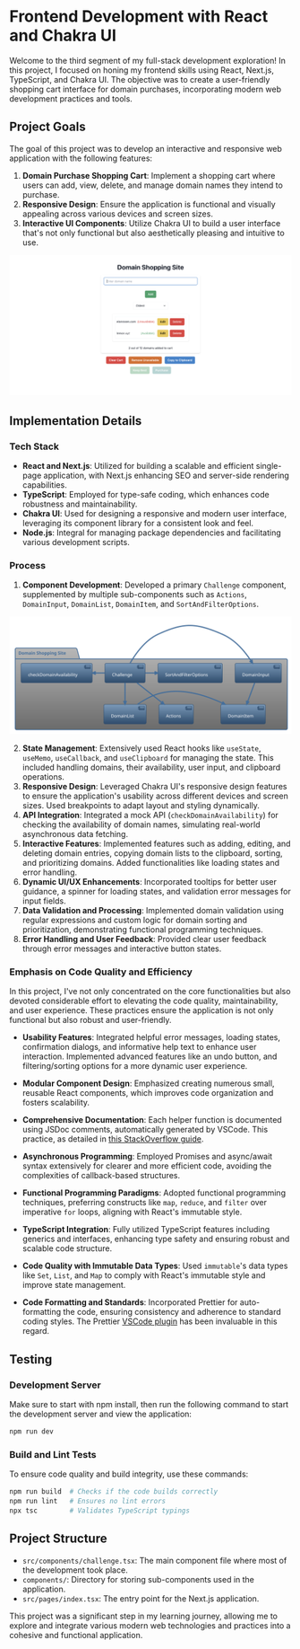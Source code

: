 # Frontend Development with React and Chakra UI

Welcome to the third segment of my full-stack development exploration! In this project, I focused on honing my frontend skills using React, Next.js, TypeScript, and Chakra UI. The objective was to create a user-friendly shopping cart interface for domain purchases, incorporating modern web development practices and tools.

## Project Goals

The goal of this project was to develop an interactive and responsive web application with the following features:

1. **Domain Purchase Shopping Cart**: Implement a shopping cart where users can add, view, delete, and manage domain names they intend to purchase.
2. **Responsive Design**: Ensure the application is functional and visually appealing across various devices and screen sizes.
3. **Interactive UI Components**: Utilize Chakra UI to build a user interface that's not only functional but also aesthetically pleasing and intuitive to use.

![UI Screenshot](imgs/UI.png)


## Implementation Details

### Tech Stack

- **React and Next.js**: Utilized for building a scalable and efficient single-page application, with Next.js enhancing SEO and server-side rendering capabilities.
- **TypeScript**: Employed for type-safe coding, which enhances code robustness and maintainability.
- **Chakra UI**: Used for designing a responsive and modern user interface, leveraging its component library for a consistent look and feel.
- **Node.js**: Integral for managing package dependencies and facilitating various development scripts.

### Process

1. **Component Development**: Developed a primary `Challenge` component, supplemented by multiple sub-components such as `Actions`, `DomainInput`, `DomainList`, `DomainItem`, and `SortAndFilterOptions`.

![Design Diagram](imgs/design.svg)

2. **State Management**: Extensively used React hooks like `useState`, `useMemo`, `useCallback`, and `useClipboard` for managing the state. This included handling domains, their availability, user input, and clipboard operations.
3. **Responsive Design**: Leveraged Chakra UI's responsive design features to ensure the application's usability across different devices and screen sizes. Used breakpoints to adapt layout and styling dynamically.
4. **API Integration**: Integrated a mock API (`checkDomainAvailability`) for checking the availability of domain names, simulating real-world asynchronous data fetching.
5. **Interactive Features**: Implemented features such as adding, editing, and deleting domain entries, copying domain lists to the clipboard, sorting, and prioritizing domains. Added functionalities like loading states and error handling.
6. **Dynamic UI/UX Enhancements**: Incorporated tooltips for better user guidance, a spinner for loading states, and validation error messages for input fields.
7. **Data Validation and Processing**: Implemented domain validation using regular expressions and custom logic for domain sorting and prioritization, demonstrating functional programming techniques.
8. **Error Handling and User Feedback**: Provided clear user feedback through error messages and interactive button states.

### Emphasis on Code Quality and Efficiency

In this project, I've not only concentrated on the core functionalities but also devoted considerable effort to elevating the code quality, maintainability, and user experience. These practices ensure the application is not only functional but also robust and user-friendly.

- **Usability Features**: Integrated helpful error messages, loading states, confirmation dialogs, and informative help text to enhance user interaction. Implemented advanced features like an undo button, and filtering/sorting options for a more dynamic user experience.

- **Modular Component Design**: Emphasized creating numerous small, reusable React components, which improves code organization and fosters scalability.

- **Comprehensive Documentation**: Each helper function is  documented using JSDoc comments, automatically generated by VSCode. This practice, as detailed in [this StackOverflow guide](https://stackoverflow.com/a/42805312).

- **Asynchronous Programming**: Employed Promises and async/await syntax extensively for clearer and more efficient code, avoiding the complexities of callback-based structures.

- **Functional Programming Paradigms**: Adopted functional programming techniques, preferring constructs like `map`, `reduce`, and `filter` over imperative `for` loops, aligning with React's immutable style.

- **TypeScript Integration**: Fully utilized TypeScript features including generics and interfaces, enhancing type safety and ensuring robust and scalable code structure.

- **Code Quality with Immutable Data Types**: Used `immutable`'s data types like `Set`, `List`, and `Map` to comply with React's immutable style and improve state management.

- **Code Formatting and Standards**: Incorporated Prettier for auto-formatting the code, ensuring consistency and adherence to standard coding styles. The Prettier [VSCode plugin](https://github.com/prettier/prettier-vscode) has been invaluable in this regard.

## Testing

### Development Server

Make sure to start with npm install, then run the following command to start the development server and view the application:

```sh
npm run dev
```

### Build and Lint Tests

To ensure code quality and build integrity, use these commands:

```sh
npm run build  # Checks if the code builds correctly
npm run lint   # Ensures no lint errors
npx tsc        # Validates TypeScript typings
```

## Project Structure

- `src/components/challenge.tsx`: The main component file where most of the development took place.
- `components/`: Directory for storing sub-components used in the application.
- `src/pages/index.tsx`: The entry point for the Next.js application.

This project was a significant step in my learning journey, allowing me to explore and integrate various modern web technologies and practices into a cohesive and functional application.